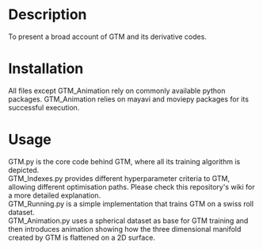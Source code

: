 # Description

To present a broad account of GTM and its derivative codes.

# Installation
All files except GTM_Animation rely on commonly available python packages. GTM_Animation relies on mayavi and moviepy packages for its 
successful execution.

# Usage

GTM.py is the core code behind GTM, where all its training algorithm is depicted. <br/>
GTM_Indexes.py provides different hyperparameter criteria to GTM, allowing different optimisation paths. Please check this repository's 
wiki for a more detailed explanation. <br/>
GTM_Running.py is a simple implementation that trains GTM on a swiss roll dataset. <br/>
GTM_Animation.py uses a spherical dataset as base for GTM training and then introduces animation showing how the three dimensional 
manifold created by GTM is flattened on a 2D surface. 

